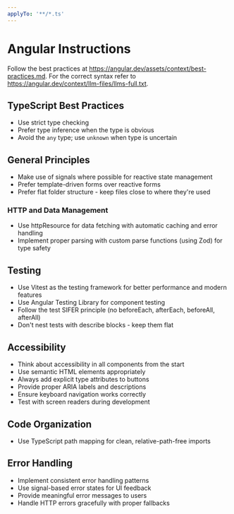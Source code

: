 ```yaml
---
applyTo: '**/*.ts'
---
```


# Angular Instructions

Follow the best practices at https://angular.dev/assets/context/best-practices.md.
For the correct syntax refer to https://angular.dev/context/llm-files/llms-full.txt.

## TypeScript Best Practices

- Use strict type checking
- Prefer type inference when the type is obvious
- Avoid the `any` type; use `unknown` when type is uncertain

## General Principles

- Make use of signals where possible for reactive state management
- Prefer template-driven forms over reactive forms
- Prefer flat folder structure - keep files close to where they're used

### HTTP and Data Management

- Use httpResource for data fetching with automatic caching and error handling
- Implement proper parsing with custom parse functions (using Zod) for type safety

## Testing

- Use Vitest as the testing framework for better performance and modern features
- Use Angular Testing Library for component testing
- Follow the test SIFER principle (no beforeEach, afterEach, beforeAll, afterAll)
- Don't nest tests with describe blocks - keep them flat

## Accessibility

- Think about accessibility in all components from the start
- Use semantic HTML elements appropriately
- Always add explicit type attributes to buttons
- Provide proper ARIA labels and descriptions
- Ensure keyboard navigation works correctly
- Test with screen readers during development

## Code Organization

- Use TypeScript path mapping for clean, relative-path-free imports

## Error Handling

- Implement consistent error handling patterns
- Use signal-based error states for UI feedback
- Provide meaningful error messages to users
- Handle HTTP errors gracefully with proper fallbacks

